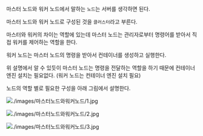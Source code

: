 마스터 노드와 워커 노드에서 말하는 `노드`는 서버를 생각하면 된다.

마스터 노드와 워커 노드로 구성된 것을 `클러스터`라고 부른다.

마스터와 워커의 차이는 역할에 있는데 마스터 노드는 관리자로부터 명령어를 받아서 직접 워커를 제어하는 역할을 한다.

워커 노드는 마스터 노드의 명령을 받아서 컨테이너를 생성하고 실행한다.

위 설명에서 알 수 있듯이 마스터 노드는 명령을 전달하는 역할을 하기 때문에 컨테이너 엔진 설치는 필요없다. (워커 노드는 컨테이너 엔진 설치 필요)

노드의 역할 별로 필요한 구성을 아래 그림에서 설명한다.

![./images/마스터노드와워커노드/1.jpg](./images/마스터노드와워커노드/1.jpg)

![./images/마스터노드와워커노드/2.jpg](./images/마스터노드와워커노드/2.jpg)

![./images/마스터노드와워커노드/3.jpg](./images/마스터노드와워커노드/3.jpg)

